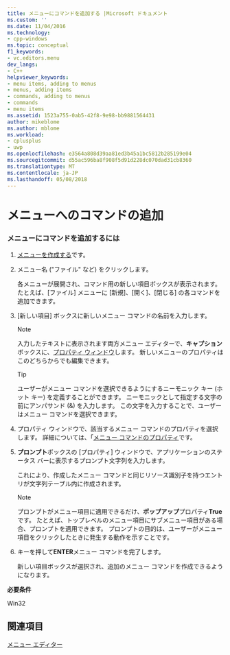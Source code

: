 ```yaml
---
title: メニューにコマンドを追加する |Microsoft ドキュメント
ms.custom: ''
ms.date: 11/04/2016
ms.technology:
- cpp-windows
ms.topic: conceptual
f1_keywords:
- vc.editors.menu
dev_langs:
- C++
helpviewer_keywords:
- menu items, adding to menus
- menus, adding items
- commands, adding to menus
- commands
- menu items
ms.assetid: 1523a755-0ab5-42f8-9e98-bb9881564431
author: mikeblome
ms.author: mblome
ms.workload:
- cplusplus
- uwp
ms.openlocfilehash: e3564a808d39aa81ed3b45a1bc5812b285199e04
ms.sourcegitcommit: d55ac596ba8f908f5d91d228dc070dad31cb8360
ms.translationtype: MT
ms.contentlocale: ja-JP
ms.lasthandoff: 05/08/2018
---
```

# <a name="adding-commands-to-a-menu"></a>メニューへのコマンドの追加
### <a name="to-add-commands-to-a-menu"></a>メニューにコマンドを追加するには  
  
1.  [メニューを作成する](../windows/creating-a-menu.md)です。  
  
2.  メニュー名 ("ファイル" など) をクリックします。  
  
     各メニューが展開され、コマンド用の新しい項目ボックスが表示されます。 たとえば、[ファイル] メニューに [新規]、[開く]、[閉じる] の各コマンドを追加できます。  
  
3.  [新しい項目] ボックスに新しいメニュー コマンドの名前を入力します。  
  
    > [!NOTE]
    >  入力したテキストに表示されます両方メニュー エディターで、**キャプション**ボックスに、[プロパティ ウィンドウ](/visualstudio/ide/reference/properties-window)します。 新しいメニューのプロパティはこのどちらからでも編集できます。  
  
    > [!TIP]
    >  ユーザーがメニュー コマンドを選択できるようにするニーモニック キー (ホット キー) を定義することができます。 ニーモニックとして指定する文字の前にアンパサンド (&) を入力します。 この文字を入力することで、ユーザーはメニュー コマンドを選択できます。  
  
4.  プロパティ ウィンドウで、該当するメニュー コマンドのプロパティを選択します。 詳細については、「[メニュー コマンドのプロパティ](../windows/menu-command-properties.md)です。  
  
5.  **プロンプト**ボックスの [プロパティ] ウィンドウで、アプリケーションのステータス バーに表示するプロンプト文字列を入力します。  
  
     これにより、作成したメニュー コマンドと同じリソース識別子を持つエントリが文字列テーブル内に作成されます。  
  
    > [!NOTE]
    >  プロンプトがメニュー項目に適用できるだけ、**ポップアップ**プロパティ**True**です。 たとえば、トップレベルのメニュー項目にサブメニュー項目がある場合、プロンプトを適用できます。 プロンプトの目的は、ユーザーがメニュー項目をクリックしたときに発生する動作を示すことです。  
  
6.  キーを押して**ENTER**メニュー コマンドを完了します。  
  
     新しい項目ボックスが選択され、追加のメニュー コマンドを作成できるようになります。  
  

  
 **必要条件**  
  
 Win32  
  
## <a name="see-also"></a>関連項目  
 [メニュー エディター](../windows/menu-editor.md)   
